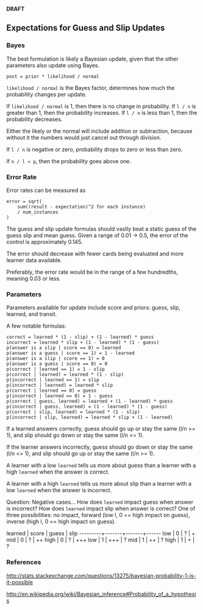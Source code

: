 **DRAFT**

Expectations for Guess and Slip Updates
---------------------------------------

### Bayes

The best formulation is likely a Bayesian update, given that the other parameters also update using Bayes.

    post = prior * likelihood / normal

`likelihood / normal` is the Bayes factor, determines how much the probability changes per update.

If `likelihood / normal` is 1, then there is no change in probability. If `l / n` is greater than 1, then the probability increases. If `l / n` is less than 1, then the probability decreases.

Either the likely or the normal will include addition or subtraction, because without it the numbers would just cancel out through division.

If `l / n` is negative or zero, probability drops to zero or less than zero.

If `n / l < p`, then the probability goes above one.

### Error Rate

Error rates can be measured as

    error = sqrt(
        sum((result - expectation)^2 for each instance)
        / num_instances
    )

The guess and slip update formulas should vastly beat a static guess of the guess slip and mean guess. Given a range of 0.01 -> 0.5, the error of the control is approximately 0.145.

The error should decrease with fewer cards being evaluated and more learner data available.

Preferably, the error rate would be in the range of a few hundredths, meaning 0.03 or less.

### Parameters

Parameters available for update include score and priors: guess, slip, learned, and transit.

A few notable formulas:

    correct = learned * (1 - slip) + (1 - learned) * guess
    incorrect = learned * slip + (1 - learned) * (1 - guess)
    p(answer is a slip | score == 0) = learned
    p(answer is a guess | score == 1) = 1 - learned
    p(answer is a slip | score == 1) = 0
    p(answer is a guess | score == 0) = 0
    p(correct | learned == 1) = 1 - slip
    p(correct | learned) = learned * (1 - slip)
    p(incorrect | learned == 1) = slip
    p(incorrect | learned) = learned * slip
    p(correct | learned == 0) = guess
    p(incorrect | learned == 0) = 1 - guess
    p(correct | guess, learned) = learned + (1 - learned) * guess
    p(incorrect | guess, learned) = (1 - learned) * (1 - guess)
    p(correct | slip, learned) = learned * (1 - slip)
    p(incorrect | slip, learned) = learned * slip + (1 - learned)

If a learned answers correctly, guess should go up or stay the same (l/n >= 1), and slip should go down or stay the same (l/n <= 1).

If the learner answers incorrectly, guess should go down or stay the same (l/n <= 1), and slip should go up or stay the same (l/n >= 1).

A learner with a low `learned` tells us more about guess than a learner with a high `learned` when the answer is correct.

A learner with a high `learned` tells us more about slip than a learner with a low `learned` when the answer is incorrect.

Question: Negative cases... How does `learned` impact guess when answer is incorrect? How does `learned` impact slip when answer is correct? One of three possibilities: no impact, forward (low l, 0 == high impact on guess), inverse (high l, 0 == high impact on guess).

 learned | score | guess | slip
---------+-------+-------+------
 low     | 0     | ?     | +
 mid     | 0     | ?     | ++
 high    | 0     | ?     | +++
 low     | 1     | +++   | ?
 mid     | 1     | ++    | ?
 high    | 1     | +     | ?



### References

http://stats.stackexchange.com/questions/13275/bayesian-probability-1-is-it-possible

http://en.wikipedia.org/wiki/Bayesian_inference#Probability_of_a_hypothesis
